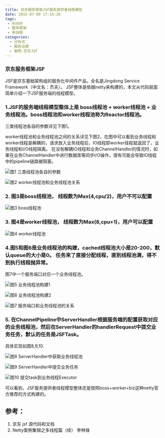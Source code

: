 ```yaml
---
title: 京东服务框架JSF服务提供者线程模型
date: 2015-07-09 17:14:28
tags:
 - 中间件
 - 服务框架 
 - 多线程
categories: 
  - 分布式
  - 服务治理
  - 案例-京东JSF  
---
```


<p></p>
<!-- more -->

### 京东服务框架JSF 
JSF是京东基础架构组的服务化中间件产品，全名是Jingdong Service Framework（中文名：杰夫）。
JSF整体是依据netty来构建的，本文从代码层面简单介绍一下JSF服务端的线程模型。

### 1.JSF的服务端线程模型整体上是 boss线程池 + worker线程池 + 业务线程池。boss线程池和worker线程池称为Reactor线程池。

三类线程池各自的参数详见下图1。

worker线程池和业务线程池之间的关系详见下图2，在图中可以看到业务线程和worker线程是解耦的，请求放入业务线程后，IO线程即worker线程就返回了，业务线程和I/O线程隔离。 在没有解耦IO线程和业务ChannelHandler的情况时，如果在业务ChannelHandler中进行数据库等同步I/O操作，很有可能会导致IO线程中的pipeline链路被阻塞。


![图1 三类线程池各自的参数](http://www6v.github.io/www6vHome/jsf%20%E7%BA%BF%E7%A8%8B%E6%A8%A1%E5%9E%8B/jsf%E7%BA%BF%E7%A8%8B%E6%A8%A1%E5%9E%8B_%E5%8F%82%E6%95%B0.bmp "图1 三类线程池各自的参数")
         

![图2 worker线程池和业务线程池关系](http://www6v.github.io/www6vHome/jsf%20%E7%BA%BF%E7%A8%8B%E6%A8%A1%E5%9E%8B/netty%20%E7%BA%BF%E7%A8%8B%E6%A8%A1%E5%9E%8B.png "图2 worker线程池和业务线程池关系")
         

### 2. 图3是boss线程池， 线程数为Max(4,cpu/2)，用户不可以配置



![图3 boss线程池](http://www6v.github.io/www6vHome/jsf%20%E7%BA%BF%E7%A8%8B%E6%A8%A1%E5%9E%8B/boss%E7%BA%BF%E7%A8%8B%E6%B1%A0.JPG "图3 boss线程池")
         

### 3. 图4是worker线程池， 线程数为Max(8,cpu+1)，用户可以配置


![图4 worker线程池](http://www6v.github.io/www6vHome/jsf%20%E7%BA%BF%E7%A8%8B%E6%A8%A1%E5%9E%8B/worker%E7%BA%BF%E7%A8%8B%EF%BC%88io%E7%BA%BF%E7%A8%8B%EF%BC%89.JPG "图4 worker线程池")
         

### 4.图5和图6是业务线程池的构建，cached线程池大小是20-200，默认queue的大小是0。 任务来了直接分配线程，直到线程池满，得不到执行线程抛异常。

图7中一个服务端口对应一个业务线程池。



![图5 业务线程池构建1](http://www6v.github.io/www6vHome/jsf%20%E7%BA%BF%E7%A8%8B%E6%A8%A1%E5%9E%8B/%E4%B8%9A%E5%8A%A1%E7%BA%BF%E7%A8%8B%E6%B1%A0-%E5%88%9D%E5%A7%8B%E5%8C%961.JPG "图5 业务线程池构建1")
         

![图6 业务线程池构建2](http://www6v.github.io/www6vHome/jsf%20%E7%BA%BF%E7%A8%8B%E6%A8%A1%E5%9E%8B/%E4%B8%9A%E5%8A%A1%E7%BA%BF%E7%A8%8B%E6%B1%A0-%E5%88%9D%E5%A7%8B%E5%8C%962.JPG "图6 业务线程池构建2")
         

![图7 服务端口和业务线程池的关系](http://www6v.github.io/www6vHome/jsf%20%E7%BA%BF%E7%A8%8B%E6%A8%A1%E5%9E%8B/%E4%B8%9A%E5%8A%A1%E7%BA%BF%E7%A8%8B%E6%B1%A0-%E6%9E%84%E5%BB%BA.JPG "图7 服务端口和业务线程池的关系")
         

### 5. 在ChannelPipeline中ServerHandler根据服务端的配置获取对应的业务线程池，然后在ServerHandler的handlerRequest中提交业务任务，默认的任务是JSFTask。

具体实现如图8,9,10.


![图8 ServerHandler中获取业务线程池](http://www6v.github.io/www6vHome/jsf%20%E7%BA%BF%E7%A8%8B%E6%A8%A1%E5%9E%8B/%E4%B8%9A%E5%8A%A1%E7%BA%BF%E7%A8%8B%E6%B1%A0-%E8%8E%B7%E5%8F%96.JPG "图8 ServerHandler中获取业务线程池")
         


![图9 ServerHandler中提交业务任务](http://www6v.github.io/www6vHome/jsf%20%E7%BA%BF%E7%A8%8B%E6%A8%A1%E5%9E%8B/%E6%8F%90%E4%BA%A4task%E5%88%B0%E4%B8%9A%E5%8A%A1%E7%BA%BF%E7%A8%8B.JPG "图9 ServerHandler中提交业务任务")
         


![图10 提交task到业务线程Executor](http://www6v.github.io/www6vHome/jsf%20%E7%BA%BF%E7%A8%8B%E6%A8%A1%E5%9E%8B/%E4%B8%9A%E5%8A%A1%E7%BA%BF%E7%A8%8B%E6%89%A7%E8%A1%8Ctask.JPG "图10 提交task到业务线程Executor")
         


可以看到，JSF服务提供者线程模型整体还是按照boss+worker+biz这种netty官方推荐的方式构建的。

 

## 参考：

1. 京东 jsf 源代码和文档
2. Netty案例集锦之多线程篇（续） 李林锋